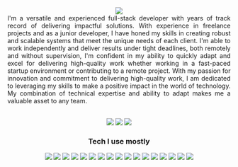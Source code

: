 
<!-- Header -->
<div align="center">
<a href="#"><img src="https://readme-typing-svg.demolab.com/?lines=Hello%20World!;I'm%20a%20Full-stack%20developer.;I%20design%20UI/UX.;I%20have%205%2B%20years%20of%20experience.;I'm%20a%20Founder%20of%20RojakCube.;I'm%20always%20Typing...&font=Fira%20Code&center=true&width=440&height=45&color=13da5a&vCenter=true&size=22&pause=2000"/></a>
</div>



<!-- About Me -->
<div align="left" style="text-align: justify;">
I'm a versatile and experienced full-stack developer with years of track record of delivering impactful solutions. With experience in freelance projects and as a junior developer, I have honed my skills in creating robust and scalable systems that meet the unique needs of each client. I'm able to work independently and deliver results under tight deadlines, both remotely and without supervision, I'm confident in my ability to quickly adapt and excel for delivering high-quality work whether working in a fast-paced startup environment or contributing to a remote project. With my passion for innovation and commitment to delivering high-quality work, I am dedicated to leveraging my skills to make a positive impact in the world of technology. My combination of technical expertise and ability to adapt makes me a valuable asset to any team.
</div><br>

<!-- Skills -->
<div align="center">




[![](https://img.shields.io/badge/Follow-9k-fff?logo=instagram&style=social)](https://instagram.com/kimmohito)
[![](https://img.shields.io/badge/Follow-3k-fff?logo=twitter&style=social)](https://twitter.com/kimmohito)
[![](https://img.shields.io/badge/Follow-1k-fff?logo=linkedin&style=social)](https://linkedin.com/in/kimmohito)


<!-- [![Youtube](https://img.shields.io/youtube/channel/subscribers/UCnsIaJK9zEXAqXJsexevOfA?label=Subscribe&style=social)](#)
 -->

</div>


<!-- Skills -->
<div align="center">

### Tech I use mostly
![](https://img.icons8.com/color/36/null/linux.png)
![](https://img.icons8.com/color/36/null/bash.png)
![](https://img.icons8.com/color/36/null/git.png)
![](https://img.icons8.com/color/36/null/visual-studio-code-2019.png)
![](https://img.icons8.com/fluency/36/null/docker.png)
![](https://img.icons8.com/color/36/null/php.png)
![](https://img.icons8.com/fluency/36/null/laravel.png)
![](https://img.icons8.com/color/36/null/symfony.png)
![](https://img.icons8.com/color/36/null/javascript.png)
![](https://img.icons8.com/color/36/null/vue-js.png)
![](https://img.icons8.com/color/36/null/react-native.png)
![](https://img.icons8.com/color/36/null/html-5.png)
![](https://img.icons8.com/color/36/null/css3.png)
![](https://img.icons8.com/color/36/null/tailwindcss.png)
![](https://img.icons8.com/color/36/null/adobe-xd.png)
![](https://img.icons8.com/color/36/null/adobe-illustrator.png)
![](https://img.icons8.com/color/36/null/figma.png)

</div>

<!-- VSCODE Ext -->
<!-- <div align="center"><br>

### VSCode Extension that I use:
- test
- test

</div> -->





<!-- 

<div align="center" class="pt-10">


[![LinkedIn](https://img.shields.io/badge/Follow-612-fff?logo=LinkedIn&style=social&messageColor=red)](#)
[![Instagram](https://img.shields.io/badge/Follow-9k-fff?logo=Instagram&style=social)](#)
[![Twitter](https://img.shields.io/twitter/follow/kimmohito?label=Follow&style=social)](#)
[![Youtube](https://img.shields.io/youtube/channel/subscribers/UCnsIaJK9zEXAqXJsexevOfA?label=Subscribe&style=social)](#)

</div><br> -->



<!-- 

```yml
experience:
      "Sep 2022 - current"  : "Junior Developer @ SAGE42 APPS",
      "Aug 2022 - Jan 2023" : "Practical @ Jamilah Mansor",
      "Jul 2017 - Nov 2017" : "Practical @ Information Management Department, State Secretary Incorporated",
education:
      "Aug 2018 - Jun 2022" : "Degree in Network System @ Universiti Kuala Lumpur, Malaysian Institute of Information Technology",
      "Jul 2014 - Jun 2017" : "Diploma in Network Security @ German Malaysian Institute, Bangi, Malaysia",
``` -->


<!-- 


<link rel="stylesheet" href="https://kimmohito.com/fontawesome/css/all.css">

<link href="https://code.iconify.design/iconify-icon/1.0.1/iconify-icon.min.js" rel="script">






<!-- Hire me --
<div align="center">
</div><br>


```yml
name: Kim Mohito
education:
      - ["Universiti Kuala Lumpur, Malaysian Institute of Information Technology", "Bachelor's in Network System", "2018-2021"]
      - ["German Malaysian Institute", "Network Security", "2014-2017"]
experience:
      - ["Johansons Robotic", ""]
interest: ["IoT", "Crypto", "BlockChain"]
working_on:
currently_learning: ["Kubernetes"]
hobbies: ["Netflix", "DotA2"]


```


<!--
- 🔭 I’m currently working on ...
- 🌱 I’m currently learning ...
- 👯 I’m looking to collaborate on ...
- 🤔 I’m looking for help with ...
- 💬 Ask me about ...
- 📫 How to reach me: ...
- 😄 Pronouns: ...
- ⚡ Fun fact: ...
--

Hi <img src="https://media.giphy.com/media/hvRJCLFzcasrR4ia7z/giphy.gif" width="16"> I was graduated as a Cisco Certified Network Engineer. Accidentally becoming a Full-Stack Developer. Specializing in building (and occasionally designing) exceptional digital experiences. Currently, focusing on building accessible, human-centered products at [RojakCube.com](https://rojakcube.com) or [Pentas.io](https://app.pentas.io/user/0xd09cb9270e62647389013507f779a524609c1544).

Short story, I have quite long experience in WebDev back in 2010. My first journey was on Blogspot, creating a template using HTML. Fast forward today, currently having more than hundreds happy client that provide a positive feedbacks troughtout my journey as a Developer. I can also confidenly mention that I've been running a personal tutor in programming for more than 8 years since 2014 and started a community on [Discord](). If you need any help with your projects, development idea, discussion or any issue with assigmnets, don't hesitate to hit me up! I'm willing to help.

📫  [kimmohito@gmail.com](mailto:kimmohito@gmail.com?Subject=Hello%20World!&Body=Hi%20Kim,)

[![](https://img.shields.io/badge/dynamic/json?color=000000&label=GitHub&query=%24.data.totalSubs&suffix=%20followers&url=https%3A%2F%2Fapi.spencerwoo.com%2Fsubstats%2F%3Fsource%3Dgithub%26queryKey%3Dkimmohito)](https://github.com/kimmohito)

作者：Wonz
链接：https://juejin.cn/post/6868840102924124174
来源：稀土掘金
著作权归作者所有。商业转载请联系作者获得授权，非商业转载请注明出处。

### Language
[![php](https://img.shields.io/badge/-php-2d333b?labelColor=000&logo=php&logoColor=777BB4&style=for-the-badge")](#)
[![vue](https://img.shields.io/badge/-vue-4FC08D?logo=vue.js&logoColor=fff&style=for-the-badge)](#)
[![php](https://img.shields.io/badge/-php-777BB4?logo=php&logoColor=fff&style=for-the-badge)](#)
[![html](https://img.shields.io/badge/-html-e34c26?logo=html5&logoColor=fff&style=for-the-badge)](#)
[![css](https://img.shields.io/badge/-css-264de4?logo=css3&logoColor=fff264de4&style=for-the-badge)](#)
[![python](https://img.shields.io/badge/-python-3776AB?logo=python&logoColor=fff&style=for-the-badge)](#)
[![go](https://img.shields.io/badge/-go-00ADD8?logo=go&logoColor=fff&style=for-the-badge)](#)
[![sh](https://img.shields.io/badge/-sh-4EAA25?logo=gnu-bash&logoColor=fff&style=for-the-badge)](#)
[![C++](https://img.shields.io/badge/-C++-00599C?logo=c%2B%2B&logoColor=fff&style=for-the-badge)](#)
[![mysql](https://img.shields.io/badge/-mysql-4479A1?logo=mysql&logoColor=fff&style=for-the-badge)](#)
[![json](https://img.shields.io/badge/-json-000?logo=json&logoColor=fff&style=for-the-badge)](#)
[![markdown](https://img.shields.io/badge/-markdown-000?logo=markdown&logoColor=fff&style=for-the-badge)](#)



### Tools
[![git](https://img.shields.io/badge/-git-F05032?logo=git&logoColor=fff&style=for-the-badge)](#)
[![docker](https://img.shields.io/badge/-docker-0db7ed?logo=docker&logoColor=fff&style=for-the-badge)](#)
[![bootstrap](https://img.shields.io/badge/-bootstrap-7952B3?logo=bootstrap&logoColor=fff&style=for-the-badge)](#)
[![tailwind](https://img.shields.io/badge/-tailwind-06B6D4?logo=tailwindcss&logoColor=06B6D4&style=for-the-badge)](#)
[![symfony](https://img.shields.io/badge/-symfony-000?logo=symfony&logoColor=fff&style=for-the-badge)](#)
[![composer](https://img.shields.io/badge/-composer-885630?logo=composer&logoColor=fff&style=for-the-badge)](#)
[![laravel](https://img.shields.io/badge/-laravel-FF2D20?logo=laravel&logoColor=fff&style=for-the-badge)](#)
[![livewire](https://img.shields.io/badge/-livewire-4E56A6?logo=livewire&logoColor=fff&style=for-the-badge)](#)
[![javascript](https://img.shields.io/badge/-javascript-F7DF1E?logo=javascript&logoColor=fff&style=for-the-badge)](#)
[![node.js](https://img.shields.io/badge/-node.js-339933?logo=node.js&logoColor=fff&style=for-the-badge)](#)
[![vuetify](https://img.shields.io/badge/-vuetify-1867C0?logo=vuetify&logoColor=fff&style=for-the-badge)](#)
[![vite](https://img.shields.io/badge/-vite-646CFF?logo=vite&logoColor=fff&style=for-the-badge)](#)
[![mysql](https://img.shields.io/badge/-mysql-4479A1?logo=mysql&logoColor=fff&style=for-the-badge)](#)
[![postgresql](https://img.shields.io/badge/-postgresql-4169E1?logo=postgresql&logoColor=fff&style=for-the-badge)](#)
[![firebase](https://img.shields.io/badge/-firebase-FFCA28?logo=firebase&logoColor=fff&style=for-the-badge)](#)
[![redis](https://img.shields.io/badge/-redis-DC382D?logo=redis&logoColor=fff&style=for-the-badge)](#)
[![nginx](https://img.shields.io/badge/-nginx-009900?logo=nginx&logoColor=fff&style=for-the-badge)](#)
[![apache](https://img.shields.io/badge/-apache-F69824?logo=apache&logoColor=fff&style=for-the-badge)](#)
[![xampp](https://img.shields.io/badge/-xampp-fb7a24?logo=xampp&logoColor=fff&style=for-the-badge)](#)

### Preference
[![os](https://img.shields.io/badge/mac-OS-000?logo=apple&logoColor=fff&style=for-the-badge)](#)
[![editor](https://img.shields.io/badge/vscode-editor-000?logo=visual-studio-code&labelColor=007ACC&logoColor=fff&style=for-the-badge)](#)
[![shell](https://img.shields.io/badge/zsh%20(p10k)-shell-000?logo=windows-terminal&logoColor=fff&style=for-the-badge)](#)
[![shell](https://img.shields.io/badge/wakatime-tools-000?logo=wakatime&logoColor=fff&style=for-the-badge)](#)

Sorry lazy to update my profile ATM..

<i class="fab fa-github" style="color: red; font-size: 20px;"></i>


<script src="https://code.iconify.design/iconify-icon/1.0.1/iconify-icon.min.js"></script>
<iconify-icon icon="heroicons-outline:academic-cap"></iconify-icon>


<!--
```        
░░░░░░░░░░░░░░░░░░░░░░░░░░░░░░░░░░░░░░░░░░░░░░░░░░░░░░░░░░░░░░░░░░░
░░░░░░░░░░░░░░░░░░░░░▓████████████████████████▒░░░░░░░░░░░░░░░░░░░░
░░░░░░░░░░░░░░░░░░▓█████▓▒░░░░░░░░░░░░░░░▒██████▒░░░░░░░░░░░░░░░░░░
░░░░░░░░░░░░░░░░████▒░░░░░░░░░░░░░░░░░░░░░░░░░▓███▒░░░░░░░░░░░░░░░░
░░░░░░░░░░░░░░░███░░░░░░░░░░░░░░░░░░░░░░░░░░░░░░░███░░░░░░░░░░░░░░░
░░░░░░░░░░░░░▒██░░░░░░░░░░░░░░░░░░░░░░░░░░░░░░░░░░▒██░░░░░░░░░░░░░░
░░░░░░░░░░░░▒██░░░░░░░░░░░░░░░░░░░░░░░░░░░░░░░░░░░░░██░░░░░░░░░░░░░
░░░░░░░░░░░░██░░░░░░░░░░░░░░░░░░░░░░░░░░░░░░░░░░░░░░░██░░░░░░░░░░░░
░░░░░░░░░░░██▓░░░░░░░░░░░░░░░░░░░░░░░░░░░░░░░░░░░░▒░░██░░░░░░░░░░░░
░░░░░░░░░░░██░░██░░░░░░░░░░░░░░░░░░░░░░░░░░░░░░░░░██░░██░░░░░░░░░░░
░░░░░░░░░░░██░░██░░░░░░░░░░░░░░░░░░░░░░░░░░░░░░░░░██░░██░░░░░░░░░░░
░░░░░░░░░░░██░░██░░░░░░░░░░░░░░░░░░░░░░░░░░░░░░░░░██░░██░░░░░░░░░░░
░░░░░░░░░░░██▒░██▓░░░░░░░░░░░░░░░░░░░░░░░░░░░░░░░██▓░▒██░░░░░░░░░░░
░░░░░░░░░░░░██░░██░░░░░░░░░░░░░░░░░░░░░░░░░░░░░░░██░░██░░░░░░░░░░░░
░░░░░░░░░░░░██▒░██░░░░░▒▒▓███▒░░░░░░░▒███▓▒▒░░░░░██░▓██░░░░░░░░░░░░
░░░░░░░░░░░░░██░██░░██████████▒░░░░░▓██████████░░██▒██░░░░░░░░░░░░░
░░░░░░░░░░░░░░████░████████████░░░░░████████████░████░░░░░░░░░░░░░░
░░░░░░░░░░░░░░░███░▒██████████░░░░░░░██████████▒░██▒░░░░░░░░░▒░░░░░
░░░▒████░░░░░░░▓█▒░░█████████░░░░░░░░░█████████░░▒█▓░░░░░░▓████░░░░
░░░██░▒██▒░░░░░██░░░░██████▓░░░░█░█░░░░███████░░░░██░░░░░███░░██░░░
░░░██░░░██▓░░░░██░░░░░░▒▓▓░░░░▒██░██░░░░░▓▓▒░░░░░▒██░░░░███░░░██░░░
░▓██▒░░░░████▓░░██░░░░░░░░░░░░███░███░░░░░░░░░░░░██░░█████░░░░▓██▒░
██▓░░░░░░░░▒████████▓░░░░░░░░████░███▓░░░░░░░▒▓████████░░░░░░░░░███
██▓▒▓███▓░░░░░░▓████████▓░░░░████░███▓░░░░▓████████▓░░░░░░████▓▓███
░███████████▒░░░░░░███████░░░░██░░░██░░░░██████▓░░░░░░▓███████████░
░░░░░░░░░░▓█████░░░░██▓▓░██░░░░░░░░░░░░░██░█▒██░░░▒█████▓░░░░░░░░░░
░░░░░░░░░░░░░▒█████▒▒█▓█░███▓▓▒▒▒▓▒▒▓▓▓███▒███░▓█████░░░░░░░░░░░░░░
░░░░░░░░░░░░░░░░░▒████▒▓█▒▒█░█▒█░█░█▓█▒█▓░█░█████▒░░░░░░░░░░░░░░░░░
░░░░░░░░░░░░░░░░░░░░██░░██▓█▓█▓█▒█▒█▓█▓████░▓█▓░░░░░░░░░░░░░░░░░░░░
░░░░░░░░░░░░░░░░░▓████▓░▓█▓█░█▒█░█░█▒█▒███▒░██████░░░░░░░░░░░░░░░░░
░░░░░░░░░░░░░▓█████░░██░░░▒█████▓█▓█████▒░░░██░▒█████▓░░░░░░░░░░░░░
░░░░▒██████████▓░░░░░███░░░░░░░░░░░░░░░░░░░██▒░░░░░▓██████████▒░░░░
░░░░██░░░▓▓▓░░░░░░▒██████▓░░░░░░░░░░░░░░░███████▒░░░░░░▓▓▒░░▒██░░░░
░░░░▓██░░░░░░░░▓████▓░░░█████▒░░░░░░▒▓█████░░░▓████▓░░░░░░░▒██▓░░░░
░░░░░░███░░░░████▒░░░░░░░░▓█████████████▒░░░░░░░░▒████░░░░███░░░░░░
░░░░░░░██░░░██▒░░░░░░░░░░░░░░░░░░░░░░░░░░░░░░░░░░░░░▓██░░░██░░░░░░░
░░░░░░░██▒▓██░░░░░░░░░░░░░░░░░░░░░░░░░░░░░░░░░░░░░░░░▒██▒▓██░░░░░░░
░░░░░░░░████░░░░░░░░░░░░░░░░░░░░░░░░░░░░░░░░░░░░░░░░░░░████░░░░░░░░
░░░░░░░░░░░░░░░░░░░░░░░░░░░░░░░░░░░░░░░░░░░░░░░░░░░░░░░░░░░░░░░░░░░
 ____ ____ ____ ____ ____ ____ ____ ____ ____ ____ 
||Q |||W |||E |||R |||T |||Y |||U |||I |||O |||P ||
||__|||__|||__|||__|||__|||__|||__|||__|||__|||__||
|/__\|/__\|/__\|/__\|/__\|/__\|/__\|/__\|/__\|/__\|
   ____ ____ ____ ____ ____ ____ ____ ____ ____      
  ||A |||S |||D |||F |||G |||H |||J |||K |||L ||     
  ||__|||__|||__|||__|||__|||__|||__|||__|||__||     
  |/__\|/__\|/__\|/__\|/__\|/__\|/__\|/__\|/__\|     
        ____ ____ ____ ____ ____ ____ ____                
       ||Z |||X |||C |||V |||B |||N |||M ||               
       ||__|||__|||__|||__|||__|||__|||__||               
       |/__\|/__\|/__\|/__\|/__\|/__\|/__\|   

───▄▀▀▀▄▄▄▄▄▄▄▀▀▀▄───    ▒▒▒▒▒▒▐███████▌
───█▒▒░░░░░░░░░▒▒█───    ▒▒▒▒▒▒▐░▀░▀░▀░▌        ──────▄▀▄─────▄▀▄
────█░░█░░░░░█░░█────    ▒▒▒▒▒▒▐▄▄▄▄▄▄▄▌        ─────▄█░░▀▀▀▀▀░░█▄
─▄▄──█░░░▀█▀░░░█──▄▄─    ▄▀▀▀█▒▐░▀▀▄▀▀░▌▒█▀▀▀▄  ─▄▄──█░░░░░░░░░░░█──▄▄
█░░█─▀▄░░░░░░░▄▀─█░░█    ▌▌▌▌▐▒▄▌░▄▄▄░▐▄▒▌▐▐▐▐  █▄▄█─█░░▀░░┬░░▀░░█─█▄▄█

Just my ASCII ART ~
```
Oh hey, you can check me out on:

[![Twitter](https://img.shields.io/badge/Twitter-00acee?logo=twitter&logoColor=fff&style=for-the-badge)](https://twitter.com/kimmohito)
[![LinkedIn](https://img.shields.io/badge/LinkedIn-blue?logo=linkedin&logoColor=fff&style=for-the-badge)](https://linkedin.com/in/kimmohito)
[![Instagram](https://img.shields.io/badge/Instagram-red?logo=instagram&logoColor=fff&style=for-the-badge)](https://linkedin.com/in/kimmohito)

### <code>Github Stats</code>

<img height="180px" src="https://github-readme-stats.vercel.app/api?username=kimmohito&show_icons=true&hide_border=true&&count_private=true&include_all_commits=true&bg_color=0000&border_color=0000&custom_title=Profile Score" /><img height="180px" src="https://github-readme-stats.vercel.app/api/top-langs/?username=kimmohito&layout=compact&bg_color=0000&border_color=0000&custom_title=Most Used Language" /><img height="180px" src="https://github-readme-stats.vercel.app/api/wakatime?username=kimmohito&bg_color=0000&border_color=0000">

### <code>Languages</code>

![HTML](https://img.shields.io/badge/html-333?logo=html5&logoColor=E34C26&style=for-the-badge)
![CSS](https://img.shields.io/badge/css-333?logo=css3&logoColor=264de4&style=for-the-badge)
![PHP](https://img.shields.io/badge/php-333?logo=php&logoColor=8993be&style=for-the-badge)
![JavaScript](https://img.shields.io/badge/js-333?logo=javascript&logoColor=f0db4f&style=for-the-badge)
![Markdown](https://img.shields.io/badge/markdown-333?logo=markdown&logoColor=fff&style=for-the-badge)
![Python](https://img.shields.io/badge/python-333?logo=python&logoColor=306998&style=for-the-badge)
![Java](https://img.shields.io/badge/java-333?logo=java&logoColor=f89820&style=for-the-badge)

![Go](https://img.shields.io/badge/go-333?logo=go&logoColor=fff&style=for-the-badge)

![Dotnet](https://img.shields.io/badge/dotnet-333?logo=dotnet&logoColor=fff&style=for-the-badge)

### <code>Tools</code>

### <code>Operating System</code>

### <code>Text Editor</code>

![VSCode](https://img.shields.io/badge/vscode-333?logo=visualstudiocode&logoColor=fff&style=for-the-badge)

![Atom](https://img.shields.io/badge/atom-333?logo=atom&logoColor=fff&style=for-the-badge)

### <code>Design</code>

![Xd](https://img.shields.io/badge/xd-333?logo=adobexd&logoColor=fff&style=for-the-badge)
![Ai](https://img.shields.io/badge/illustrator-333?logo=adobeillustrator&logoColor=fff&style=for-the-badge)
![Ps](https://img.shields.io/badge/photoshop-333?logo=adobephotoshop&logoColor=fff&style=for-the-badge)
![Dw](https://img.shields.io/badge/dreamweaver-333?logo=adobedreamweaver&logoColor=fff&style=for-the-badge)
![Pr](https://img.shields.io/badge/premiere-333?logo=adobepremierepro&logoColor=fff&style=for-the-badge)

![Angular](https://img.shields.io/badge/angular-333?logo=angular&logoColor=fff&style=for-the-badge)
-->
